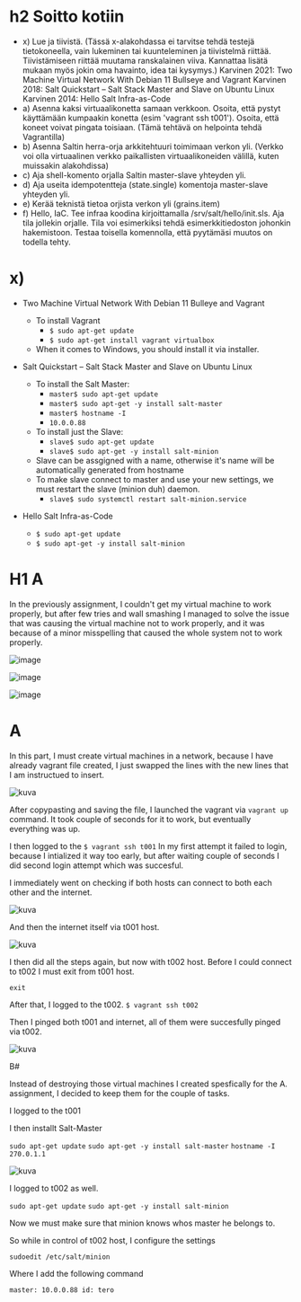 # h2 Soitto kotiin

  - x) Lue ja tiivistä. (Tässä x-alakohdassa ei tarvitse tehdä testejä tietokoneella, vain lukeminen tai kuunteleminen ja tiivistelmä riittää. Tiivistämiseen riittää muutama ranskalainen viiva. Kannattaa lisätä mukaan myös jokin oma havainto, idea tai kysymys.)
        Karvinen 2021: Two Machine Virtual Network With Debian 11 Bullseye and Vagrant
        Karvinen 2018: Salt Quickstart – Salt Stack Master and Slave on Ubuntu Linux
        Karvinen 2014: Hello Salt Infra-as-Code
  - a) Asenna kaksi virtuaalikonetta samaan verkkoon. Osoita, että pystyt käyttämään kumpaakin konetta (esim 'vagrant ssh t001'). Osoita, että koneet voivat pingata toisiaan. (Tämä tehtävä on helpointa tehdä Vagrantilla)
  - b) Asenna Saltin herra-orja arkkitehtuuri toimimaan verkon yli. (Verkko voi olla virtuaalinen verkko paikallisten virtuaalikoneiden välillä, kuten muissakin alakohdissa)
  - c) Aja shell-komento orjalla Saltin master-slave yhteyden yli.
  - d) Aja useita idempotentteja (state.single) komentoja master-slave yhteyden yli.
  - e) Kerää teknistä tietoa orjista verkon yli (grains.item)
  - f) Hello, IaC. Tee infraa koodina kirjoittamalla /srv/salt/hello/init.sls. Aja tila jollekin orjalle. Tila voi esimerkiksi tehdä esimerkkitiedoston johonkin hakemistoon. Testaa toisella komennolla, että pyytämäsi muutos on todella tehty.



# x) 
- Two Machine Virtual Network With Debian 11 Bulleye and Vagrant
  -  To install Vagrant
      - `$ sudo apt-get update`
      - `$ sudo apt-get install vagrant virtualbox`
   - When it comes to Windows, you should install it via installer.
    
- Salt Quickstart – Salt Stack Master and Slave on Ubuntu Linux
  - To install the Salt Master:
    - `master$ sudo apt-get update`
    - `master$ sudo apt-get -y install salt-master`
    - `master$ hostname -I`
    - `10.0.0.88`
  - To install just the Slave:
    - `slave$ sudo apt-get update`
    - `slave$ sudo apt-get -y install salt-minion`
  - Slave can be assgigned with a name, otherwise it's name will be automatically generated from hostname
  - To make slave connect to master and use your new settings, we must restart the slave (minion duh) daemon.
    - `slave$ sudo systemctl restart salt-minion.service`
 - Hello Salt Infra-as-Code
     - `$ sudo apt-get update`
     -  `$ sudo apt-get -y install salt-minion`
  
# H1 A

In the previously assignment, I couldn't get my virtual machine to work properly, but after few tries and wall smashing I managed to solve the issue that was causing the virtual machine not to work properly, and it was because of a minor misspelling that caused the whole system not to work properly.

![image](https://github.com/PvtPrivacy/Palvelinten-hallinta/assets/156780345/4698715f-5c6d-4e01-bac7-15a26e3e5a62)

![image](https://github.com/PvtPrivacy/Palvelinten-hallinta/assets/156780345/f7f34857-ba46-4454-9b1a-8b97bb0c6219)

![image](https://github.com/PvtPrivacy/Palvelinten-hallinta/assets/156780345/dd0b5fb0-c2ac-4a34-86b0-5e808b4d9894)

# A

In this part, I must create virtual machines in a network, because I have already vagrant file created, I just swapped the lines with the new lines that I am instructued to insert.

![kuva](https://github.com/PvtPrivacy/Palvelinten-hallinta/assets/156780345/0a30f463-d55c-4304-a546-ddbbf7226074)

After copypasting and saving the file, I launched the vagrant via `vagrant up` command. It took couple of seconds for it to work, but eventually everything was up.

I then logged to the `$ vagrant ssh t001`
In my first attempt it failed to login, because I intialized it way too early, but after waiting couple of seconds I did second login attempt which was succesful.

I immediately went on checking if both hosts can connect to both each other and the internet.

![kuva](https://github.com/PvtPrivacy/Palvelinten-hallinta/assets/156780345/280b77eb-85bd-43a3-a13b-07b925eae93e)

And then the internet itself via t001 host.

![kuva](https://github.com/PvtPrivacy/Palvelinten-hallinta/assets/156780345/7d239e76-757b-4343-ae67-dbf154c4a714)

I then did all the steps again, but now with t002 host. Before I could connect to t002 I must exit from t001 host.

`exit`

After that, I logged to the t002.
`$ vagrant ssh t002`

Then I pinged both t001 and internet, all of them were succesfully pinged via t002.

![kuva](https://github.com/PvtPrivacy/Palvelinten-hallinta/assets/156780345/f3b43fc7-901c-4464-9567-9cd19a52f200)

B# 

Instead of destroying those virtual machines I created spesfically for the A. assignment, I decided to keep them for the couple of tasks. 

I logged to the t001

I then installt Salt-Master

`sudo apt-get update`
`sudo apt-get -y install salt-master`
`hostname -I`
`270.0.1.1`

![kuva](https://github.com/PvtPrivacy/Palvelinten-hallinta/assets/156780345/d8c48745-3a67-426f-bab7-16a9e25e6d28)


I logged to t002 as well.

`sudo apt-get update`
`sudo apt-get -y install salt-minion`

Now we must make sure that minion knows whos master he belongs to.

So while in control of t002 host, I configure the settings

`sudoedit /etc/salt/minion`

Where I add the following command 

`master: 10.0.0.88
id: tero`


    
